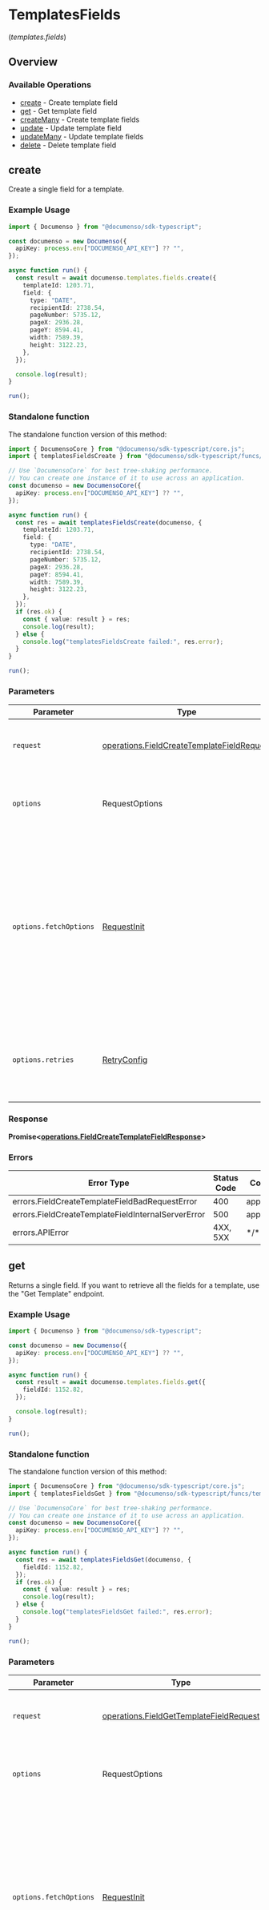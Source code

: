 # TemplatesFields
(*templates.fields*)

## Overview

### Available Operations

* [create](#create) - Create template field
* [get](#get) - Get template field
* [createMany](#createmany) - Create template fields
* [update](#update) - Update template field
* [updateMany](#updatemany) - Update template fields
* [delete](#delete) - Delete template field

## create

Create a single field for a template.

### Example Usage

```typescript
import { Documenso } from "@documenso/sdk-typescript";

const documenso = new Documenso({
  apiKey: process.env["DOCUMENSO_API_KEY"] ?? "",
});

async function run() {
  const result = await documenso.templates.fields.create({
    templateId: 1203.71,
    field: {
      type: "DATE",
      recipientId: 2738.54,
      pageNumber: 5735.12,
      pageX: 2936.28,
      pageY: 8594.41,
      width: 7589.39,
      height: 3122.23,
    },
  });

  console.log(result);
}

run();
```

### Standalone function

The standalone function version of this method:

```typescript
import { DocumensoCore } from "@documenso/sdk-typescript/core.js";
import { templatesFieldsCreate } from "@documenso/sdk-typescript/funcs/templatesFieldsCreate.js";

// Use `DocumensoCore` for best tree-shaking performance.
// You can create one instance of it to use across an application.
const documenso = new DocumensoCore({
  apiKey: process.env["DOCUMENSO_API_KEY"] ?? "",
});

async function run() {
  const res = await templatesFieldsCreate(documenso, {
    templateId: 1203.71,
    field: {
      type: "DATE",
      recipientId: 2738.54,
      pageNumber: 5735.12,
      pageX: 2936.28,
      pageY: 8594.41,
      width: 7589.39,
      height: 3122.23,
    },
  });
  if (res.ok) {
    const { value: result } = res;
    console.log(result);
  } else {
    console.log("templatesFieldsCreate failed:", res.error);
  }
}

run();
```

### Parameters

| Parameter                                                                                                                                                                      | Type                                                                                                                                                                           | Required                                                                                                                                                                       | Description                                                                                                                                                                    |
| ------------------------------------------------------------------------------------------------------------------------------------------------------------------------------ | ------------------------------------------------------------------------------------------------------------------------------------------------------------------------------ | ------------------------------------------------------------------------------------------------------------------------------------------------------------------------------ | ------------------------------------------------------------------------------------------------------------------------------------------------------------------------------ |
| `request`                                                                                                                                                                      | [operations.FieldCreateTemplateFieldRequest](../../models/operations/fieldcreatetemplatefieldrequest.md)                                                                       | :heavy_check_mark:                                                                                                                                                             | The request object to use for the request.                                                                                                                                     |
| `options`                                                                                                                                                                      | RequestOptions                                                                                                                                                                 | :heavy_minus_sign:                                                                                                                                                             | Used to set various options for making HTTP requests.                                                                                                                          |
| `options.fetchOptions`                                                                                                                                                         | [RequestInit](https://developer.mozilla.org/en-US/docs/Web/API/Request/Request#options)                                                                                        | :heavy_minus_sign:                                                                                                                                                             | Options that are passed to the underlying HTTP request. This can be used to inject extra headers for examples. All `Request` options, except `method` and `body`, are allowed. |
| `options.retries`                                                                                                                                                              | [RetryConfig](../../lib/utils/retryconfig.md)                                                                                                                                  | :heavy_minus_sign:                                                                                                                                                             | Enables retrying HTTP requests under certain failure conditions.                                                                                                               |

### Response

**Promise\<[operations.FieldCreateTemplateFieldResponse](../../models/operations/fieldcreatetemplatefieldresponse.md)\>**

### Errors

| Error Type                                         | Status Code                                        | Content Type                                       |
| -------------------------------------------------- | -------------------------------------------------- | -------------------------------------------------- |
| errors.FieldCreateTemplateFieldBadRequestError     | 400                                                | application/json                                   |
| errors.FieldCreateTemplateFieldInternalServerError | 500                                                | application/json                                   |
| errors.APIError                                    | 4XX, 5XX                                           | \*/\*                                              |

## get

Returns a single field. If you want to retrieve all the fields for a template, use the "Get Template" endpoint.

### Example Usage

```typescript
import { Documenso } from "@documenso/sdk-typescript";

const documenso = new Documenso({
  apiKey: process.env["DOCUMENSO_API_KEY"] ?? "",
});

async function run() {
  const result = await documenso.templates.fields.get({
    fieldId: 1152.82,
  });

  console.log(result);
}

run();
```

### Standalone function

The standalone function version of this method:

```typescript
import { DocumensoCore } from "@documenso/sdk-typescript/core.js";
import { templatesFieldsGet } from "@documenso/sdk-typescript/funcs/templatesFieldsGet.js";

// Use `DocumensoCore` for best tree-shaking performance.
// You can create one instance of it to use across an application.
const documenso = new DocumensoCore({
  apiKey: process.env["DOCUMENSO_API_KEY"] ?? "",
});

async function run() {
  const res = await templatesFieldsGet(documenso, {
    fieldId: 1152.82,
  });
  if (res.ok) {
    const { value: result } = res;
    console.log(result);
  } else {
    console.log("templatesFieldsGet failed:", res.error);
  }
}

run();
```

### Parameters

| Parameter                                                                                                                                                                      | Type                                                                                                                                                                           | Required                                                                                                                                                                       | Description                                                                                                                                                                    |
| ------------------------------------------------------------------------------------------------------------------------------------------------------------------------------ | ------------------------------------------------------------------------------------------------------------------------------------------------------------------------------ | ------------------------------------------------------------------------------------------------------------------------------------------------------------------------------ | ------------------------------------------------------------------------------------------------------------------------------------------------------------------------------ |
| `request`                                                                                                                                                                      | [operations.FieldGetTemplateFieldRequest](../../models/operations/fieldgettemplatefieldrequest.md)                                                                             | :heavy_check_mark:                                                                                                                                                             | The request object to use for the request.                                                                                                                                     |
| `options`                                                                                                                                                                      | RequestOptions                                                                                                                                                                 | :heavy_minus_sign:                                                                                                                                                             | Used to set various options for making HTTP requests.                                                                                                                          |
| `options.fetchOptions`                                                                                                                                                         | [RequestInit](https://developer.mozilla.org/en-US/docs/Web/API/Request/Request#options)                                                                                        | :heavy_minus_sign:                                                                                                                                                             | Options that are passed to the underlying HTTP request. This can be used to inject extra headers for examples. All `Request` options, except `method` and `body`, are allowed. |
| `options.retries`                                                                                                                                                              | [RetryConfig](../../lib/utils/retryconfig.md)                                                                                                                                  | :heavy_minus_sign:                                                                                                                                                             | Enables retrying HTTP requests under certain failure conditions.                                                                                                               |

### Response

**Promise\<[operations.FieldGetTemplateFieldResponse](../../models/operations/fieldgettemplatefieldresponse.md)\>**

### Errors

| Error Type                                      | Status Code                                     | Content Type                                    |
| ----------------------------------------------- | ----------------------------------------------- | ----------------------------------------------- |
| errors.FieldGetTemplateFieldBadRequestError     | 400                                             | application/json                                |
| errors.FieldGetTemplateFieldNotFoundError       | 404                                             | application/json                                |
| errors.FieldGetTemplateFieldInternalServerError | 500                                             | application/json                                |
| errors.APIError                                 | 4XX, 5XX                                        | \*/\*                                           |

## createMany

Create multiple fields for a template.

### Example Usage

```typescript
import { Documenso } from "@documenso/sdk-typescript";

const documenso = new Documenso({
  apiKey: process.env["DOCUMENSO_API_KEY"] ?? "",
});

async function run() {
  const result = await documenso.templates.fields.createMany({
    templateId: 586.2,
    fields: [
      {
        type: "SIGNATURE",
        recipientId: 6990.12,
        pageNumber: 3472.45,
        pageX: 4747.87,
        pageY: 1673.94,
        width: 7215.37,
        height: 9417.43,
      },
    ],
  });

  console.log(result);
}

run();
```

### Standalone function

The standalone function version of this method:

```typescript
import { DocumensoCore } from "@documenso/sdk-typescript/core.js";
import { templatesFieldsCreateMany } from "@documenso/sdk-typescript/funcs/templatesFieldsCreateMany.js";

// Use `DocumensoCore` for best tree-shaking performance.
// You can create one instance of it to use across an application.
const documenso = new DocumensoCore({
  apiKey: process.env["DOCUMENSO_API_KEY"] ?? "",
});

async function run() {
  const res = await templatesFieldsCreateMany(documenso, {
    templateId: 586.2,
    fields: [
      {
        type: "SIGNATURE",
        recipientId: 6990.12,
        pageNumber: 3472.45,
        pageX: 4747.87,
        pageY: 1673.94,
        width: 7215.37,
        height: 9417.43,
      },
    ],
  });
  if (res.ok) {
    const { value: result } = res;
    console.log(result);
  } else {
    console.log("templatesFieldsCreateMany failed:", res.error);
  }
}

run();
```

### Parameters

| Parameter                                                                                                                                                                      | Type                                                                                                                                                                           | Required                                                                                                                                                                       | Description                                                                                                                                                                    |
| ------------------------------------------------------------------------------------------------------------------------------------------------------------------------------ | ------------------------------------------------------------------------------------------------------------------------------------------------------------------------------ | ------------------------------------------------------------------------------------------------------------------------------------------------------------------------------ | ------------------------------------------------------------------------------------------------------------------------------------------------------------------------------ |
| `request`                                                                                                                                                                      | [operations.FieldCreateTemplateFieldsRequest](../../models/operations/fieldcreatetemplatefieldsrequest.md)                                                                     | :heavy_check_mark:                                                                                                                                                             | The request object to use for the request.                                                                                                                                     |
| `options`                                                                                                                                                                      | RequestOptions                                                                                                                                                                 | :heavy_minus_sign:                                                                                                                                                             | Used to set various options for making HTTP requests.                                                                                                                          |
| `options.fetchOptions`                                                                                                                                                         | [RequestInit](https://developer.mozilla.org/en-US/docs/Web/API/Request/Request#options)                                                                                        | :heavy_minus_sign:                                                                                                                                                             | Options that are passed to the underlying HTTP request. This can be used to inject extra headers for examples. All `Request` options, except `method` and `body`, are allowed. |
| `options.retries`                                                                                                                                                              | [RetryConfig](../../lib/utils/retryconfig.md)                                                                                                                                  | :heavy_minus_sign:                                                                                                                                                             | Enables retrying HTTP requests under certain failure conditions.                                                                                                               |

### Response

**Promise\<[operations.FieldCreateTemplateFieldsResponse](../../models/operations/fieldcreatetemplatefieldsresponse.md)\>**

### Errors

| Error Type                                          | Status Code                                         | Content Type                                        |
| --------------------------------------------------- | --------------------------------------------------- | --------------------------------------------------- |
| errors.FieldCreateTemplateFieldsBadRequestError     | 400                                                 | application/json                                    |
| errors.FieldCreateTemplateFieldsInternalServerError | 500                                                 | application/json                                    |
| errors.APIError                                     | 4XX, 5XX                                            | \*/\*                                               |

## update

Update a single field for a template.

### Example Usage

```typescript
import { Documenso } from "@documenso/sdk-typescript";

const documenso = new Documenso({
  apiKey: process.env["DOCUMENSO_API_KEY"] ?? "",
});

async function run() {
  const result = await documenso.templates.fields.update({
    templateId: 5083.07,
    field: {
      type: "TEXT",
      id: 1792.29,
    },
  });

  console.log(result);
}

run();
```

### Standalone function

The standalone function version of this method:

```typescript
import { DocumensoCore } from "@documenso/sdk-typescript/core.js";
import { templatesFieldsUpdate } from "@documenso/sdk-typescript/funcs/templatesFieldsUpdate.js";

// Use `DocumensoCore` for best tree-shaking performance.
// You can create one instance of it to use across an application.
const documenso = new DocumensoCore({
  apiKey: process.env["DOCUMENSO_API_KEY"] ?? "",
});

async function run() {
  const res = await templatesFieldsUpdate(documenso, {
    templateId: 5083.07,
    field: {
      type: "TEXT",
      id: 1792.29,
    },
  });
  if (res.ok) {
    const { value: result } = res;
    console.log(result);
  } else {
    console.log("templatesFieldsUpdate failed:", res.error);
  }
}

run();
```

### Parameters

| Parameter                                                                                                                                                                      | Type                                                                                                                                                                           | Required                                                                                                                                                                       | Description                                                                                                                                                                    |
| ------------------------------------------------------------------------------------------------------------------------------------------------------------------------------ | ------------------------------------------------------------------------------------------------------------------------------------------------------------------------------ | ------------------------------------------------------------------------------------------------------------------------------------------------------------------------------ | ------------------------------------------------------------------------------------------------------------------------------------------------------------------------------ |
| `request`                                                                                                                                                                      | [operations.FieldUpdateTemplateFieldRequest](../../models/operations/fieldupdatetemplatefieldrequest.md)                                                                       | :heavy_check_mark:                                                                                                                                                             | The request object to use for the request.                                                                                                                                     |
| `options`                                                                                                                                                                      | RequestOptions                                                                                                                                                                 | :heavy_minus_sign:                                                                                                                                                             | Used to set various options for making HTTP requests.                                                                                                                          |
| `options.fetchOptions`                                                                                                                                                         | [RequestInit](https://developer.mozilla.org/en-US/docs/Web/API/Request/Request#options)                                                                                        | :heavy_minus_sign:                                                                                                                                                             | Options that are passed to the underlying HTTP request. This can be used to inject extra headers for examples. All `Request` options, except `method` and `body`, are allowed. |
| `options.retries`                                                                                                                                                              | [RetryConfig](../../lib/utils/retryconfig.md)                                                                                                                                  | :heavy_minus_sign:                                                                                                                                                             | Enables retrying HTTP requests under certain failure conditions.                                                                                                               |

### Response

**Promise\<[operations.FieldUpdateTemplateFieldResponse](../../models/operations/fieldupdatetemplatefieldresponse.md)\>**

### Errors

| Error Type                                         | Status Code                                        | Content Type                                       |
| -------------------------------------------------- | -------------------------------------------------- | -------------------------------------------------- |
| errors.FieldUpdateTemplateFieldBadRequestError     | 400                                                | application/json                                   |
| errors.FieldUpdateTemplateFieldInternalServerError | 500                                                | application/json                                   |
| errors.APIError                                    | 4XX, 5XX                                           | \*/\*                                              |

## updateMany

Update multiple fields for a template.

### Example Usage

```typescript
import { Documenso } from "@documenso/sdk-typescript";

const documenso = new Documenso({
  apiKey: process.env["DOCUMENSO_API_KEY"] ?? "",
});

async function run() {
  const result = await documenso.templates.fields.updateMany({
    templateId: 3969.1,
    fields: [
      {
        type: "DROPDOWN",
        id: 2460.72,
      },
    ],
  });

  console.log(result);
}

run();
```

### Standalone function

The standalone function version of this method:

```typescript
import { DocumensoCore } from "@documenso/sdk-typescript/core.js";
import { templatesFieldsUpdateMany } from "@documenso/sdk-typescript/funcs/templatesFieldsUpdateMany.js";

// Use `DocumensoCore` for best tree-shaking performance.
// You can create one instance of it to use across an application.
const documenso = new DocumensoCore({
  apiKey: process.env["DOCUMENSO_API_KEY"] ?? "",
});

async function run() {
  const res = await templatesFieldsUpdateMany(documenso, {
    templateId: 3969.1,
    fields: [
      {
        type: "DROPDOWN",
        id: 2460.72,
      },
    ],
  });
  if (res.ok) {
    const { value: result } = res;
    console.log(result);
  } else {
    console.log("templatesFieldsUpdateMany failed:", res.error);
  }
}

run();
```

### Parameters

| Parameter                                                                                                                                                                      | Type                                                                                                                                                                           | Required                                                                                                                                                                       | Description                                                                                                                                                                    |
| ------------------------------------------------------------------------------------------------------------------------------------------------------------------------------ | ------------------------------------------------------------------------------------------------------------------------------------------------------------------------------ | ------------------------------------------------------------------------------------------------------------------------------------------------------------------------------ | ------------------------------------------------------------------------------------------------------------------------------------------------------------------------------ |
| `request`                                                                                                                                                                      | [operations.FieldUpdateTemplateFieldsRequest](../../models/operations/fieldupdatetemplatefieldsrequest.md)                                                                     | :heavy_check_mark:                                                                                                                                                             | The request object to use for the request.                                                                                                                                     |
| `options`                                                                                                                                                                      | RequestOptions                                                                                                                                                                 | :heavy_minus_sign:                                                                                                                                                             | Used to set various options for making HTTP requests.                                                                                                                          |
| `options.fetchOptions`                                                                                                                                                         | [RequestInit](https://developer.mozilla.org/en-US/docs/Web/API/Request/Request#options)                                                                                        | :heavy_minus_sign:                                                                                                                                                             | Options that are passed to the underlying HTTP request. This can be used to inject extra headers for examples. All `Request` options, except `method` and `body`, are allowed. |
| `options.retries`                                                                                                                                                              | [RetryConfig](../../lib/utils/retryconfig.md)                                                                                                                                  | :heavy_minus_sign:                                                                                                                                                             | Enables retrying HTTP requests under certain failure conditions.                                                                                                               |

### Response

**Promise\<[operations.FieldUpdateTemplateFieldsResponse](../../models/operations/fieldupdatetemplatefieldsresponse.md)\>**

### Errors

| Error Type                                          | Status Code                                         | Content Type                                        |
| --------------------------------------------------- | --------------------------------------------------- | --------------------------------------------------- |
| errors.FieldUpdateTemplateFieldsBadRequestError     | 400                                                 | application/json                                    |
| errors.FieldUpdateTemplateFieldsInternalServerError | 500                                                 | application/json                                    |
| errors.APIError                                     | 4XX, 5XX                                            | \*/\*                                               |

## delete

Delete template field

### Example Usage

```typescript
import { Documenso } from "@documenso/sdk-typescript";

const documenso = new Documenso({
  apiKey: process.env["DOCUMENSO_API_KEY"] ?? "",
});

async function run() {
  const result = await documenso.templates.fields.delete({
    fieldId: 7996.49,
  });

  console.log(result);
}

run();
```

### Standalone function

The standalone function version of this method:

```typescript
import { DocumensoCore } from "@documenso/sdk-typescript/core.js";
import { templatesFieldsDelete } from "@documenso/sdk-typescript/funcs/templatesFieldsDelete.js";

// Use `DocumensoCore` for best tree-shaking performance.
// You can create one instance of it to use across an application.
const documenso = new DocumensoCore({
  apiKey: process.env["DOCUMENSO_API_KEY"] ?? "",
});

async function run() {
  const res = await templatesFieldsDelete(documenso, {
    fieldId: 7996.49,
  });
  if (res.ok) {
    const { value: result } = res;
    console.log(result);
  } else {
    console.log("templatesFieldsDelete failed:", res.error);
  }
}

run();
```

### Parameters

| Parameter                                                                                                                                                                      | Type                                                                                                                                                                           | Required                                                                                                                                                                       | Description                                                                                                                                                                    |
| ------------------------------------------------------------------------------------------------------------------------------------------------------------------------------ | ------------------------------------------------------------------------------------------------------------------------------------------------------------------------------ | ------------------------------------------------------------------------------------------------------------------------------------------------------------------------------ | ------------------------------------------------------------------------------------------------------------------------------------------------------------------------------ |
| `request`                                                                                                                                                                      | [operations.FieldDeleteTemplateFieldRequest](../../models/operations/fielddeletetemplatefieldrequest.md)                                                                       | :heavy_check_mark:                                                                                                                                                             | The request object to use for the request.                                                                                                                                     |
| `options`                                                                                                                                                                      | RequestOptions                                                                                                                                                                 | :heavy_minus_sign:                                                                                                                                                             | Used to set various options for making HTTP requests.                                                                                                                          |
| `options.fetchOptions`                                                                                                                                                         | [RequestInit](https://developer.mozilla.org/en-US/docs/Web/API/Request/Request#options)                                                                                        | :heavy_minus_sign:                                                                                                                                                             | Options that are passed to the underlying HTTP request. This can be used to inject extra headers for examples. All `Request` options, except `method` and `body`, are allowed. |
| `options.retries`                                                                                                                                                              | [RetryConfig](../../lib/utils/retryconfig.md)                                                                                                                                  | :heavy_minus_sign:                                                                                                                                                             | Enables retrying HTTP requests under certain failure conditions.                                                                                                               |

### Response

**Promise\<[operations.FieldDeleteTemplateFieldResponse](../../models/operations/fielddeletetemplatefieldresponse.md)\>**

### Errors

| Error Type                                         | Status Code                                        | Content Type                                       |
| -------------------------------------------------- | -------------------------------------------------- | -------------------------------------------------- |
| errors.FieldDeleteTemplateFieldBadRequestError     | 400                                                | application/json                                   |
| errors.FieldDeleteTemplateFieldInternalServerError | 500                                                | application/json                                   |
| errors.APIError                                    | 4XX, 5XX                                           | \*/\*                                              |